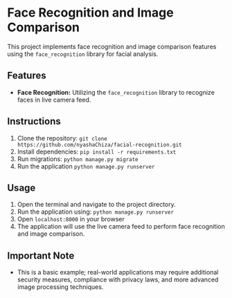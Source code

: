 # Face Recognition and Image Comparison

This project implements face recognition and image comparison features using the `face_recognition` library for facial analysis.

## Features
- **Face Recognition:** Utilizing the `face_recognition` library to recognize faces in live camera feed.


## Instructions
1. Clone the repository: `git clone https://github.com/nyashaChiza/facial-recognition.git`
2. Install dependencies: `pip install -r requirements.txt`
3. Run migrations: `python manage.py migrate`
4. Run the application `python manage.py runserver`

## Usage
1. Open the terminal and navigate to the project directory.
2. Run the application using: `python manage.py runserver`
3. Open `localhost:8000` in your browser
4. The application will use the live camera feed to perform face recognition and image comparison.

## Important Note
- This is a basic example; real-world applications may require additional security measures, compliance with privacy laws, and more advanced image processing techniques.


